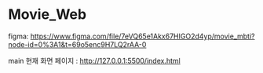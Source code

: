 # Movie_Web

figma: https://www.figma.com/file/7eVQ65e1Akx67HIGO2d4yp/movie_mbti?node-id=0%3A1&t=69o5enc9H7LQ2rAA-0

main 현재 화면 페이지 : http://127.0.0.1:5500/index.html
